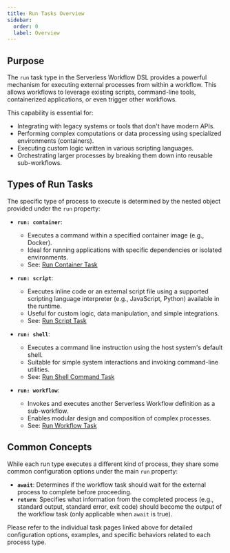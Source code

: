 ```yaml
---
title: Run Tasks Overview
sidebar:
  order: 0
  label: Overview
---
```


## Purpose

The `run` task type in the Serverless Workflow DSL provides a powerful mechanism for executing external processes from within a workflow. This allows workflows to leverage existing scripts, command-line tools, containerized applications, or even trigger other workflows.

This capability is essential for:

*   Integrating with legacy systems or tools that don't have modern APIs.
*   Performing complex computations or data processing using specialized environments (containers).
*   Executing custom logic written in various scripting languages.
*   Orchestrating larger processes by breaking them down into reusable sub-workflows.

## Types of Run Tasks

The specific type of process to execute is determined by the nested object provided under the `run` property:

*   **`run: container`**:
    *   Executes a command within a specified container image (e.g., Docker).
    *   Ideal for running applications with specific dependencies or isolated environments.
    *   See: [Run Container Task](dsl-run-container.md)

*   **`run: script`**:
    *   Executes inline code or an external script file using a supported scripting language interpreter (e.g., JavaScript, Python) available in the runtime.
    *   Useful for custom logic, data manipulation, and simple integrations.
    *   See: [Run Script Task](dsl-run-script.md)

*   **`run: shell`**:
    *   Executes a command line instruction using the host system's default shell.
    *   Suitable for simple system interactions and invoking command-line utilities.
    *   See: [Run Shell Command Task](dsl-run-shell.md)

*   **`run: workflow`**:
    *   Invokes and executes another Serverless Workflow definition as a sub-workflow.
    *   Enables modular design and composition of complex processes.
    *   See: [Run Workflow Task](dsl-run-workflow.md)

## Common Concepts

While each run type executes a different kind of process, they share some common configuration options under the main `run` property:

*   **`await`**: Determines if the workflow task should wait for the external process to complete before proceeding.
*   **`return`**: Specifies what information from the completed process (e.g., standard output, standard error, exit code) should become the output of the workflow task (only applicable when `await` is true).

Please refer to the individual task pages linked above for detailed configuration options, examples, and specific behaviors related to each process type. 